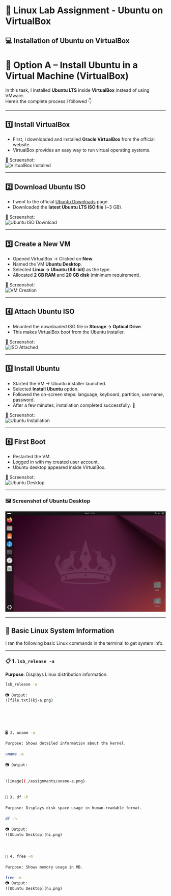  # 🐧 Linux Lab Assignment - Ubuntu on VirtualBox

## 💻 Installation of Ubuntu on VirtualBox
# 🚀 Option A – Install Ubuntu in a Virtual Machine (VirtualBox)

In this task, I installed **Ubuntu LTS** inside **VirtualBox** instead of using VMware.  
Here’s the complete process I followed 👇

---

## 1️⃣ Install VirtualBox
- First, I downloaded and installed **Oracle VirtualBox** from the official website.  
- VirtualBox provides an easy way to run virtual operating systems.

📸 Screenshot:  
![VirtualBox Installed](images/vm-1.png)

---

## 2️⃣ Download Ubuntu ISO
- I went to the official [Ubuntu Downloads](https://ubuntu.com/download) page.  
- Downloaded the **latest Ubuntu LTS ISO file** (~3 GB).

📸 Screenshot:  
![Ubuntu ISO Download](images/vm-2.png)

---

## 3️⃣ Create a New VM
- Opened VirtualBox → Clicked on **New**.  
- Named the VM **Ubuntu Desktop**.  
- Selected **Linux → Ubuntu (64-bit)** as the type.  
- Allocated **2 GB RAM** and **20 GB disk** (minimum requirement).

📸 Screenshot:  
![VM Creation](images/vm-3.png)

---

## 4️⃣ Attach Ubuntu ISO
- Mounted the downloaded ISO file in **Storage → Optical Drive**.  
- This makes VirtualBox boot from the Ubuntu installer.

📸 Screenshot:  
![ISO Attached](images/vm-4.png)

---

## 5️⃣ Install Ubuntu
- Started the VM → Ubuntu installer launched.  
- Selected **Install Ubuntu** option.  
- Followed the on-screen steps: language, keyboard, partition, username, password.  
- After a few minutes, installation completed successfully. 🎉

📸 Screenshot:  
![Ubuntu Installation](images/vm-5.png)

---

## 6️⃣ First Boot
- Restarted the VM.  
- Logged in with my created user account.  
- Ubuntu desktop appeared inside VirtualBox.

📸 Screenshot:  
![Ubuntu Desktop](images/vm-6.png)

---



### 🖼️ Screenshot of Ubuntu Desktop
![Ubuntu Desktop](kl.png)

---

## 🧪 Basic Linux System Information

I ran the following basic Linux commands in the terminal to get system info.

---

### 📋 1. `lsb_release -a`

**Purpose**: Displays Linux distribution information.

```bash
lsb_release -a

📷 Output:
![file.txt](kj-a.png) 





🖥️ 2. uname -a

Purpose: Shows detailed information about the kernel.

uname -a

📷 Output:


![image](./assignments/uname-a.png)


🧮 3. df -h

Purpose: Displays disk space usage in human-readable format.

df -h

📷 Output:
![Ubuntu Desktop](hi.png)



🧠 4. free -m

Purpose: Shows memory usage in MB.

free -m
📷 Output:
![Ubuntu Desktop](hu.png)

